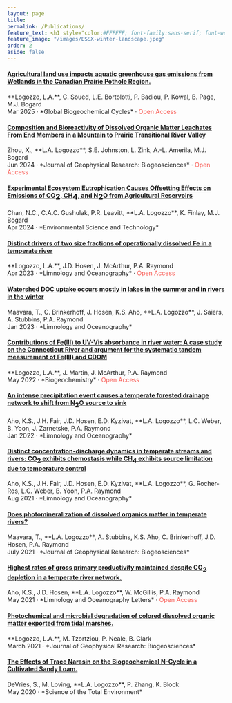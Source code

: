 ```yaml
---
layout: page
title: 
permalink: /Publications/
feature_text: <h1 style="color:#FFFFFF; font-family:sans-serif; font-weight:normal"> Publications </h1>
feature_image: "/images/ESSX-winter-landscape.jpeg"
order: 2
aside: false
---
```

<h4> <a href="https://doi.org/10.1029/2024GB008209" target="_blank"> Agricultural land use impacts aquatic greenhouse gas emissions from Wetlands in the Canadian Prairie Pothole Region.</a> </h4>
**Logozzo, L.A.**, C. Soued, L.E. Bortolotti, P. Badiou, P. Kowal, B. Page, M.J. Bogard <br>
Mar 2025 &middot; *Global Biogeochemical Cycles* &middot; <font style ="color:#F9564F"> Open Access </font>

<h4> <a href="https://doi.org/10.1029/2023JG007831" target="_blank"> Composition and Bioreactivity of Dissolved Organic Matter Leachates From End Members in a Mountain to Prairie Transitional River Valley </a> </h4>
Zhou, X., **L.A. Logozzo**, S.E. Johnston, L. Zink, A.-L. Amerila, M.J. Bogard <br>
Jun 2024 &middot; *Journal of Geophysical Research: Biogeosciences* &middot; <font style ="color:#F9564F"> Open Access </font>

<h4> <a href="https://doi.org/10.1021/acs.est.3c07520" target="_blank"> Experimental Ecosystem Eutrophication Causes Offsetting Effects on Emissions of CO<sub><font size = 4>2</font></sub>, CH<sub><font size = 4>4</font></sub>, and N<sub><font size = 4>2</font></sub>O from Agricultural Reservoirs </a> </h4>
Chan, N.C., C.A.C. Gushulak, P.R. Leavitt, **L.A. Logozzo**, K. Finlay, M.J. Bogard <br>
Apr 2024 &middot; *Environmental Science and Technology*

<h4> <a href="https://doi.org/10.1002/lno.12338" target="_blank"> Distinct drivers of two size fractions of operationally dissolved Fe in a temperate river </a> </h4>
**Logozzo, L.A.**, J.D. Hosen, J. McArthur, P.A. Raymond <br>
Apr 2023 &middot; *Limnology and Oceanography* &middot; <font style ="color:#F9564F"> Open Access </font>

<h4> <a href="https://onlinelibrary.wiley.com/share/author/CRSQVWIFP5K6RPGSKHSW?target=10.1002/lno.12306" target="_blank"> Watershed DOC uptake occurs mostly in lakes in the summer and in rivers in the winter </a> </h4>
Maavara, T., C. Brinkerhoff, J. Hosen, K.S. Aho, **L.A. Logozzo**, J. Saiers, A. Stubbins, P.A. Raymond <br>
Jan 2023 &middot; *Limnology and Oceanography*

<h4> <a href="https://doi.org/10.1007/s10533-022-00937-5" target="_blank_"> Contributions of Fe(III) to UV-Vis absorbance in river water: A case study on the Connecticut River and argument for the systematic tandem measurement of Fe(III) and CDOM </a> </h4>
**Logozzo, L.A.**, J. Martin, J. McArthur, P.A. Raymond <br>
May 2022 &middot; *Biogeochemistry* &middot; <font style ="color:#F9564F"> Open Access </font>

<h4> <a href="https://doi.org/10.1002/lno.12006" target="_blank_"> An intense precipitation event causes a temperate forested drainage network to shift from N<font size=4><sub>2</sub></font>O source to sink </a> </h4>
Aho, K.S., J.H. Fair, J.D. Hosen, E.D. Kyzivat, **L.A. Logozzo**, L.C. Weber, B. Yoon,  J. Zarnetske, P.A. Raymond <br>
Jan 2022 &middot; *Limnology and Oceanography*

<h4> <a href="https://doi.org/10.1002/lno.11906" target="_blank_"> Distinct concentration-discharge dynamics in temperate streams and rivers: CO<font size=4><sub>2</sub></font> exhibits chemostasis while CH<font size=4><sub>4</sub></font> exhibits source limitation due to temperature control </a> </h4>
Aho, K.S., J.H. Fair, J.D. Hosen, E.D. Kyzivat, **L.A. Logozzo**, G. Rocher-Ros, L.C. Weber, B. Yoon, P.A. Raymond <br>
Aug 2021 &middot; *Limnology and Oceanography*

<h4> <a href="https://doi.org/10.1029/2021JG006402" target="_blank"> Does photomineralization of dissolved organics matter in temperate rivers? </a> </h4>
Maavara, T., **L.A. Logozzo**, A. Stubbins, K.S. Aho, C. Brinkerhoff, J.D. Hosen, P.A. Raymond <br>
July 2021 &middot; *Journal of Geophysical Research: Biogeosciences*


<h4> <a href="https://doi.org/10.1002/lol2.10195" target="_blank"> Highest rates of gross primary productivity maintained despite CO<font size=4><sub>2</sub></font> depletion in a temperate river network. </a></h4>
Aho, K.S., J.D. Hosen, **L.A. Logozzo**, W. McGillis, P.A. Raymond <br>
May 2021 &middot; *Limnology and Oceanography Letters* &middot; <font style ="color:#F9564F"> Open Access </font>


<h4> <a href="https://doi.org/10.1029/2020JG005744" target="_blank"> Photochemical and microbial degradation of colored dissolved organic matter exported from tidal marshes. </a></h4>
**Logozzo, L.A.**, M. Tzortziou, P. Neale, B. Clark <br>
March 2021 &middot; *Journal of Geophysical Research: Biogeosciences*


<h4><a href="https://www.sciencedirect.com/science/article/pii/S0048969720305416?via%3Dihub" target="_blank">The Effects of Trace Narasin on the Biogeochemical N-Cycle in a Cultivated Sandy Loam.</a></h4>
DeVries, S., M. Loving,  **L.A. Logozzo**, P. Zhang, K. Block <br>
May 2020 &middot; *Science of the Total Environment*

